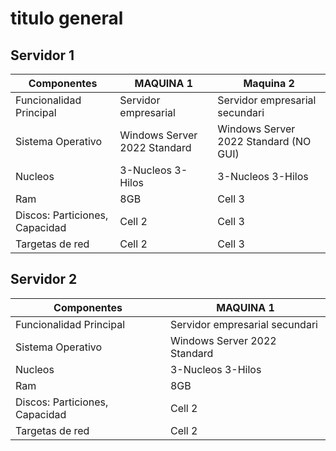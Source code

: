 # titulo general

## Servidor 1

| Componentes                    | MAQUINA 1                        | Maquina 2                                   | 
|--------------------------------|----------------------------------|---------------------------------------------|
| Funcionalidad Principal        | Servidor empresarial             | Servidor empresarial secundari              |
| Sistema Operativo              | Windows Server 2022 Standard     | Windows Server 2022 Standard (NO GUI)       |
| Nucleos                        | 3-Nucleos 3-Hilos                | 3-Nucleos 3-Hilos                           |
| Ram                            | 8GB                              | Cell 3                                      |
| Discos: Particiones, Capacidad | Cell 2                           | Cell 3                                      |
| Targetas de red                | Cell 2                           | Cell 3                                      |

## Servidor 2

| Componentes                    | MAQUINA 1                        |
|--------------------------------|----------------------------------|
| Funcionalidad Principal        | Servidor empresarial secundari   |
| Sistema Operativo              | Windows Server 2022 Standard     |
| Nucleos                        | 3-Nucleos 3-Hilos                |
| Ram                            | 8GB                              |
| Discos: Particiones, Capacidad | Cell 2                           |
| Targetas de red                | Cell 2                           |
